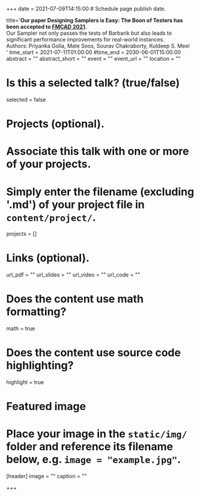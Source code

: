 +++
date = 2021-07-09T14:15:00  # Schedule page publish date.

title='<b>Our paper Designing Samplers is Easy: The Boon of Testers has been accepted to <a href="https://fmcad.org/FMCAD21/">FMCAD 2021</a>.</b> <br> Our Sampler not only passes the tests of Barbarik but also leads to significant performance improvements for real-world instances. <br> Authors: Priyanka Golia, Mate Soos, Sourav Chakraborty, Kuldeep S. Meel<br> '
time_start = 2021-07-11T01:00:00
#time_end = 2030-06-01T15:00:00
abstract = ""
abstract_short = ""
event = ""
event_url = ""
location = ""

# Is this a selected talk? (true/false)
selected = false

# Projects (optional).
#   Associate this talk with one or more of your projects.
#   Simply enter the filename (excluding '.md') of your project file in `content/project/`.
projects = []

# Links (optional).
url_pdf = ""
url_slides = ""
url_video = ""
url_code = ""

# Does the content use math formatting?
math = true

# Does the content use source code highlighting?
highlight = true

# Featured image
# Place your image in the `static/img/` folder and reference its filename below, e.g. `image = "example.jpg"`.
[header]
image = ""
caption = ""

+++
